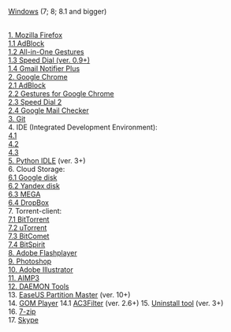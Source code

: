 <a href="http://windows.microsoft.com/en-us/windows/downloads">Windows</a> (7; 8; 8.1 and bigger) <br><br>

<a href="https://www.mozilla.org/firefox/new/?scene=2#download-fx">1. Mozilla Firefox</a><br>
  <a href="">1.1 AdBlock</a><br>
  <a href="">1.2 All-in-One Gestures</a><br>
  <a href="">1.3 Speed Dial (ver. 0.9+)</a><br>
  <a href="">1.4 Gmail Notifier Plus</a><br>
<a href="">2. Google Chrome</a><br>
  <a href="">2.1 AdBlock</a><br>
  <a href="">2.2 Gestures for Google Chrome</a><br>
  <a href="">2.3 Speed Dial 2</a><br>
  <a href="">2.4 Google Mail Checker</a><br>
<a href="">3. Git</a><br>
4. IDE (Integrated Development Environment):<br>
  <a href="">4.1  </a><br>
  <a href="">4.2  </a><br>
  <a href="">4.3  </a><br>
<a href="">5. Python IDLE</a> (ver. 3+)<br>
6. Cloud Storage:<br>
  <a href="">6.1 Google disk</a><br>
  <a href="">6.2 Yandex disk</a><br>
  <a href="">6.3 MEGA</a><br>
  <a href="">6.4 DropBox</a><br>
7. Torrent-client:<br>
 <a href=""> 7.1 BitTorrent<br>
 <a href=""> 7.2 uTorrent<br>
<a href=""> 7.3 BitComet<br>
 <a href=""> 7.4 BitSpirit<br>
<a href="">8. Adobe Flashplayer</a><br>
<a href=""> 9. Photoshop</a><br>
<a href="">10. Adobe Illustrator</a><br>
<a href="">11. AIMP3</a><br>
<a href="">12. DAEMON Tools</a><br>
13. <a href="">EaseUS Partition Master</a> (ver. 10+)<br>
14. <a href="">GOM Player</a>
  14.1 <a href="">AC3Filter</a> (ver. 2.6+)
15. <a href="">Uninstall tool</a> (ver. 3+)<br>
16. <a href="">7-zip</a><br>
17.  <a href="">Skype</a><br>
